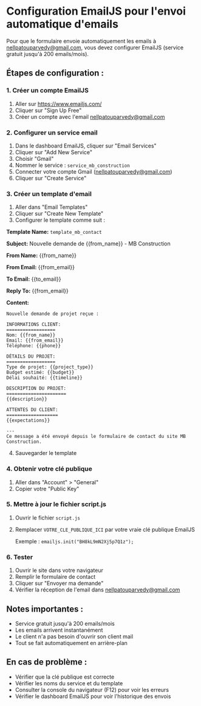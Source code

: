 # Configuration EmailJS pour l'envoi automatique d'emails

Pour que le formulaire envoie automatiquement les emails à nellpatouparvedy@gmail.com, vous devez configurer EmailJS (service gratuit jusqu'à 200 emails/mois).

## Étapes de configuration :

### 1. Créer un compte EmailJS
1. Aller sur https://www.emailjs.com/
2. Cliquer sur "Sign Up Free"
3. Créer un compte avec l'email nellpatouparvedy@gmail.com

### 2. Configurer un service email
1. Dans le dashboard EmailJS, cliquer sur "Email Services"
2. Cliquer sur "Add New Service"
3. Choisir "Gmail"
4. Nommer le service : `service_mb_construction`
5. Connecter votre compte Gmail (nellpatouparvedy@gmail.com)
6. Cliquer sur "Create Service"

### 3. Créer un template d'email
1. Aller dans "Email Templates"
2. Cliquer sur "Create New Template"
3. Configurer le template comme suit :

**Template Name:** `template_mb_contact`

**Subject:** Nouvelle demande de {{from_name}} - MB Construction

**From Name:** {{from_name}}

**From Email:** {{from_email}}

**To Email:** {{to_email}}

**Reply To:** {{from_email}}

**Content:**
```
Nouvelle demande de projet reçue :

INFORMATIONS CLIENT:
==================
Nom: {{from_name}}
Email: {{from_email}}
Téléphone: {{phone}}

DÉTAILS DU PROJET:
==================
Type de projet: {{project_type}}
Budget estimé: {{budget}}
Délai souhaité: {{timeline}}

DESCRIPTION DU PROJET:
======================
{{description}}

ATTENTES DU CLIENT:
===================
{{expectations}}

---
Ce message a été envoyé depuis le formulaire de contact du site MB Construction.
```

4. Sauvegarder le template

### 4. Obtenir votre clé publique
1. Aller dans "Account" > "General"
2. Copier votre "Public Key"

### 5. Mettre à jour le fichier script.js
1. Ouvrir le fichier `script.js`
2. Remplacer `VOTRE_CLE_PUBLIQUE_ICI` par votre vraie clé publique EmailJS

   Exemple : `emailjs.init("BH8kL9mN2Xj5p7Q1z");`

### 6. Tester
1. Ouvrir le site dans votre navigateur
2. Remplir le formulaire de contact
3. Cliquer sur "Envoyer ma demande"
4. Vérifier la réception de l'email dans nellpatouparvedy@gmail.com

## Notes importantes :
- Service gratuit jusqu'à 200 emails/mois
- Les emails arrivent instantanément
- Le client n'a pas besoin d'ouvrir son client mail
- Tout se fait automatiquement en arrière-plan

## En cas de problème :
- Vérifier que la clé publique est correcte
- Vérifier les noms du service et du template
- Consulter la console du navigateur (F12) pour voir les erreurs
- Vérifier le dashboard EmailJS pour voir l'historique des envois